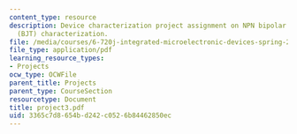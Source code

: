 ```yaml
---
content_type: resource
description: Device characterization project assignment on NPN bipolar junction transistor
  (BJT) characterization.
file: /media/courses/6-720j-integrated-microelectronic-devices-spring-2007/3365c7d8654bd242c0526b84462850ec_project3.pdf
file_type: application/pdf
learning_resource_types:
- Projects
ocw_type: OCWFile
parent_title: Projects
parent_type: CourseSection
resourcetype: Document
title: project3.pdf
uid: 3365c7d8-654b-d242-c052-6b84462850ec
---
```

